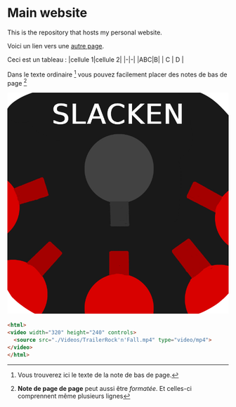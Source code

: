 # Main website
This is the repository that hosts my personal website.

Voici un lien vers une [autre page](./another-page.md).

Ceci est un tableau :
|cellule 1|cellule 2|
|-|-|
|ABC|B|
|    C    |    D    |

Dans le texte ordinaire [^1] vous pouvez facilement placer des notes de bas de page [^2]

![Voici une image à regarder :](./Images/Slacken_1.png)

```html
<html>
<video width="320" height="240" controls>
  <source src="./Videos/TrailerRock'n'Fall.mp4" type="video/mp4">
</video>
</html>
```


[^1]: Vous trouverez ici le texte de la note de bas de page.
 [^2]: **Note de page de page** peut aussi être *formatée*.
Et celles-ci comprennent même plusieurs lignes
